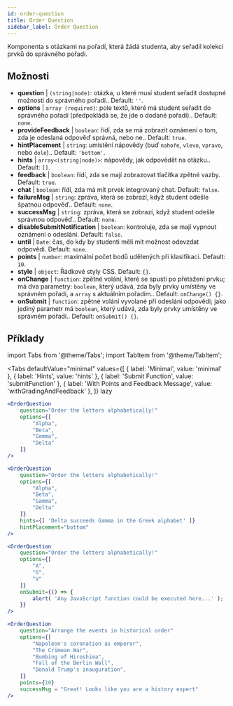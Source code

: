 ```yaml
---
id: order-question
title: Order Question
sidebar_label: Order Question
---
```


Komponenta s otázkami na pořadí, která žádá studenta, aby seřadil kolekci prvků do správného pořadí.

## Možnosti

* __question__ | `(string|node)`: otázka, u které musí student seřadit dostupné možnosti do správného pořadí.. Default: `''`.
* __options__ | `array (required)`: pole textů, které má student seřadit do správného pořadí (předpokládá se, že jde o dodané pořadí).. Default: `none`.
* __provideFeedback__ | `boolean`: řídí, zda se má zobrazit oznámení o tom, zda je odeslaná odpověď správná, nebo ne.. Default: `true`.
* __hintPlacement__ | `string`: umístění nápovědy (buď `nahoře`, `vlevo`, `vpravo`, nebo `dole`).. Default: `'bottom'`.
* __hints__ | `array<(string|node)>`: nápovědy, jak odpovědět na otázku.. Default: `[]`.
* __feedback__ | `boolean`: řídí, zda se mají zobrazovat tlačítka zpětné vazby. Default: `true`.
* __chat__ | `boolean`: řídí, zda má mít prvek integrovaný chat. Default: `false`.
* __failureMsg__ | `string`: zpráva, která se zobrazí, když student odešle špatnou odpověď.. Default: `none`.
* __successMsg__ | `string`: zpráva, která se zobrazí, když student odešle správnou odpověď.. Default: `none`.
* __disableSubmitNotification__ | `boolean`: kontroluje, zda se mají vypnout oznámení o odeslání. Default: `false`.
* __until__ | `Date`: čas, do kdy by studenti měli mít možnost odevzdat odpovědi. Default: `none`.
* __points__ | `number`: maximální počet bodů udělených při klasifikaci. Default: `10`.
* __style__ | `object`: Řádkové styly CSS. Default: `{}`.
* __onChange__ | `function`: zpětné volání, které se spustí po přetažení prvku; má dva parametry: `boolean`, který udává, zda byly prvky umístěny ve správném pořadí, a `array` s aktuálním pořadím.. Default: `onChange() {}`.
* __onSubmit__ | `function`: zpětné volání vyvolané při odeslání odpovědi; jako jediný parametr má `boolean`, který udává, zda byly prvky umístěny ve správném pořadí.. Default: `onSubmit() {}`.


## Příklady

import Tabs from '@theme/Tabs';
import TabItem from '@theme/TabItem';

<Tabs
    defaultValue="minimal"
    values={[
        { label: 'Minimal', value: 'minimal' },
        { label: 'Hints', value: 'hints' },
        { label: 'Submit Function', value: 'submitFunction' },
        { label: 'With Points and Feedback Message', value: 'withGradingAndFeedback' },
    ]}
    lazy
>

<TabItem value="minimal">

```jsx live
<OrderQuestion
    question="Order the letters alphabetically!"
    options={[
        "Alpha",
        "Beta",
        "Gamma",
        "Delta"
    ]}
/>
```
</TabItem>

<TabItem value="hints">

```jsx live
<OrderQuestion
    question="Order the letters alphabetically!"
    options={[
        "Alpha",
        "Beta",
        "Gamma",
        "Delta"
    ]}
    hints={[ 'Delta succeeds Gamma in the Greek alphabet' ]}
    hintPlacement="bottom"
/>
```
</TabItem>

<TabItem value="submitFunction">

```jsx live
<OrderQuestion
    question="Order the letters alphabetically!"
    options={[
        "A",
        "G",
        "V"
    ]}
    onSubmit={() => {
        alert( 'Any JavaScript function could be executed here...' );
    }}
/>
```
</TabItem>

<TabItem value="withGradingAndFeedback">

```jsx live
<OrderQuestion
    question="Arrange the events in historical order"
    options={[
        "Napoleon's coronation as emperor",
        "The Crimean War",
        "Bombing of Hiroshima",
        "Fall of the Berlin Wall",
        "Donald Trump's inauguration",
    ]}
    points={10}
    successMsg = "Great! Looks like you are a history expert"
/>
```
</TabItem>

</Tabs>
